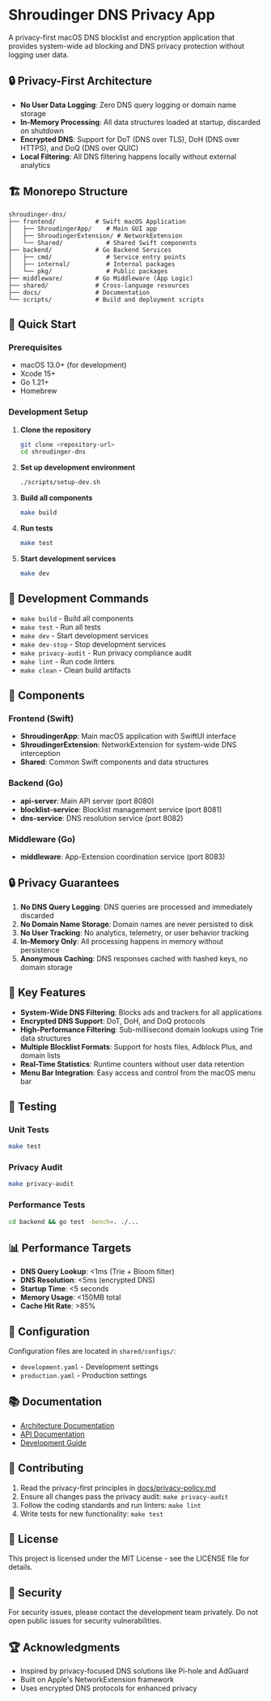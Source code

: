 # Shroudinger DNS Privacy App

A privacy-first macOS DNS blocklist and encryption application that provides system-wide ad blocking and DNS privacy protection without logging user data.

## 🔒 Privacy-First Architecture

- **No User Data Logging**: Zero DNS query logging or domain name storage
- **In-Memory Processing**: All data structures loaded at startup, discarded on shutdown
- **Encrypted DNS**: Support for DoT (DNS over TLS), DoH (DNS over HTTPS), and DoQ (DNS over QUIC)
- **Local Filtering**: All DNS filtering happens locally without external analytics

## 🏗️ Monorepo Structure

```
shroudinger-dns/
├── frontend/           # Swift macOS Application
│   ├── ShroudingerApp/    # Main GUI app
│   ├── ShroudingerExtension/ # NetworkExtension
│   └── Shared/            # Shared Swift components
├── backend/            # Go Backend Services
│   ├── cmd/               # Service entry points
│   ├── internal/          # Internal packages
│   └── pkg/               # Public packages
├── middleware/         # Go Middleware (App Logic)
├── shared/             # Cross-language resources
├── docs/               # Documentation
└── scripts/            # Build and deployment scripts
```

## 🚀 Quick Start

### Prerequisites
- macOS 13.0+ (for development)
- Xcode 15+
- Go 1.21+
- Homebrew

### Development Setup

1. **Clone the repository**
   ```bash
   git clone <repository-url>
   cd shroudinger-dns
   ```

2. **Set up development environment**
   ```bash
   ./scripts/setup-dev.sh
   ```

3. **Build all components**
   ```bash
   make build
   ```

4. **Run tests**
   ```bash
   make test
   ```

5. **Start development services**
   ```bash
   make dev
   ```

## 🔧 Development Commands

- `make build` - Build all components
- `make test` - Run all tests
- `make dev` - Start development services
- `make dev-stop` - Stop development services
- `make privacy-audit` - Run privacy compliance audit
- `make lint` - Run code linters
- `make clean` - Clean build artifacts

## 📱 Components

### Frontend (Swift)
- **ShroudingerApp**: Main macOS application with SwiftUI interface
- **ShroudingerExtension**: NetworkExtension for system-wide DNS interception
- **Shared**: Common Swift components and data structures

### Backend (Go)
- **api-server**: Main API server (port 8080)
- **blocklist-service**: Blocklist management service (port 8081)
- **dns-service**: DNS resolution service (port 8082)

### Middleware (Go)
- **middleware**: App-Extension coordination service (port 8083)

## 🔒 Privacy Guarantees

1. **No DNS Query Logging**: DNS queries are processed and immediately discarded
2. **No Domain Name Storage**: Domain names are never persisted to disk
3. **No User Tracking**: No analytics, telemetry, or user behavior tracking
4. **In-Memory Only**: All processing happens in memory without persistence
5. **Anonymous Caching**: DNS responses cached with hashed keys, no domain storage

## 🎯 Key Features

- **System-Wide DNS Filtering**: Blocks ads and trackers for all applications
- **Encrypted DNS Support**: DoT, DoH, and DoQ protocols
- **High-Performance Filtering**: Sub-millisecond domain lookups using Trie data structures
- **Multiple Blocklist Formats**: Support for hosts files, Adblock Plus, and domain lists
- **Real-Time Statistics**: Runtime counters without user data retention
- **Menu Bar Integration**: Easy access and control from the macOS menu bar

## 🧪 Testing

### Unit Tests
```bash
make test
```

### Privacy Audit
```bash
make privacy-audit
```

### Performance Tests
```bash
cd backend && go test -bench=. ./...
```

## 📊 Performance Targets

- **DNS Query Lookup**: <1ms (Trie + Bloom filter)
- **DNS Resolution**: <5ms (encrypted DNS)
- **Startup Time**: <5 seconds
- **Memory Usage**: <150MB total
- **Cache Hit Rate**: >85%

## 🔧 Configuration

Configuration files are located in `shared/configs/`:
- `development.yaml` - Development settings
- `production.yaml` - Production settings

## 📚 Documentation

- [Architecture Documentation](docs/architecture/)
- [API Documentation](docs/api/)
- [Development Guide](docs/development/)

## 🤝 Contributing

1. Read the privacy-first principles in [docs/privacy-policy.md](docs/privacy-policy.md)
2. Ensure all changes pass the privacy audit: `make privacy-audit`
3. Follow the coding standards and run linters: `make lint`
4. Write tests for new functionality: `make test`

## 📜 License

This project is licensed under the MIT License - see the LICENSE file for details.

## 🔐 Security

For security issues, please contact the development team privately. Do not open public issues for security vulnerabilities.

## 🏆 Acknowledgments

- Inspired by privacy-focused DNS solutions like Pi-hole and AdGuard
- Built on Apple's NetworkExtension framework
- Uses encrypted DNS protocols for enhanced privacy